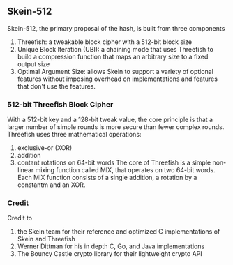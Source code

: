 ## Skein-512
Skein-512, the primary proposal of the hash, is built from three components
1. Threefish: a tweakable block cipher with a 512-bit block size
2. Unique Block Iteration (UBI): a chaining mode that uses Threefish to build a compression function that maps an arbitrary size to a fixed output size
3. Optimal Argument Size: allows Skein to support a variety of optional features without imposing overhead on implementations and features that don't use the features.

### 512-bit Threefish Block Cipher
With a 512-bit key and a 128-bit tweak value, the core principle is that a larger number of simple rounds is more secure than fewer complex rounds. Threefish uses three mathematical operations:
1. exclusive-or (XOR)
2. addition
3. contant rotations on 64-bit words
The core of Threefish is a simple non-linear mixing function called MIX, that operates on two 64-bit words. Each MIX function consists of a single addition, a rotation by a constantm and an XOR.

### Credit
Credit to
1. the Skein team for their reference and optimized C implementations of Skein and Threefish
2. Werner Dittman for his in depth C, Go, and Java implementations
3. The Bouncy Castle crypto library for their lightweight crypto API